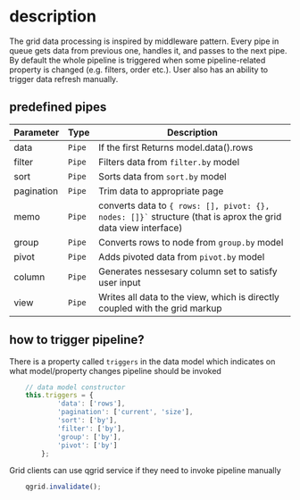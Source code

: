 # description
The grid data processing is inspired by middleware pattern. Every pipe in queue gets data from previous one, handles it, and passes to the next pipe. By default the whole pipeline is triggered when some pipeline-related property is changed (e.g. filters, order etc.). User also has an ability to trigger data refresh manually.

## predefined pipes
<table class="attributes">
<thead>
	<tr>
		<th>Parameter</th>
		<th>Type</th>
		<th>Description</th>
	</tr>
</thead>
<tbody>
	<tr>
	  <td>data</td>
	  <td><code>Pipe</code></td>
	  <td>If the first Returns model.data().rows	
	  </td>
	</tr>	
	<tr>
	  <td>filter</td>
	  <td><code>Pipe</code></td>
	  <td>Filters data from <code>filter.by</code> model	
	  </td>
	</tr>	
	<tr>
	  <td>sort</td>
	  <td><code>Pipe</code></td>
	  <td>Sorts data from <code>sort.by</code> model	
	  </td>
	</tr>	
	<tr>
	  <td>pagination</td>
	  <td><code>Pipe</code></td>
	  <td>Trim data to appropriate page	
	  </td>
	</tr>	
	<tr>
	  <td>memo</td>
	  <td><code>Pipe</code></td>
	  <td>converts data to <code>{ rows: [], pivot: {}, nodes: []}`</code> structure (that is aprox the grid data view interface)	
	  </td>
	</tr>	
	<tr>
	  <td>group</td>
	  <td><code>Pipe</code></td>
	  <td>Converts rows to node from <code>group.by</code> model	
	  </td>
	</tr>	
	<tr>
	  <td>pivot</td>
	  <td><code>Pipe</code></td>
	  <td>Adds pivoted data from <code>pivot.by</code> model 	
	  </td>
	</tr>	
	<tr>
	  <td>column</td>
	  <td><code>Pipe</code></td>
	  <td>Generates nessesary column set to satisfy user input	
	  </td>
	</tr>	
	<tr>
	  <td>view</td>
	  <td><code>Pipe</code></td>
	  <td>Writes all data to the view, which is directly coupled with the grid markup	
	  </td>
	</tr>	
</tbody>
</table>

## how to trigger pipeline?
There is a property called `triggers` in the data model which indicates on what model/property changes pipeline should be invoked
```javascript
	// data model constructor
	this.triggers = {
			'data': ['rows'],
			'pagination': ['current', 'size'],
			'sort': ['by'],
			'filter': ['by'],
			'group': ['by'],
			'pivot': ['by']
		};
```
Grid clients can use qgrid service if they need to invoke pipeline manually
```javascript
	qgrid.invalidate();
```